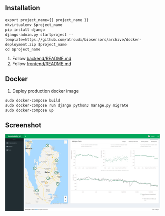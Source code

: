 ## Installation
```
export project_name={{ project_name }}
mkvirtualenv $project_name
pip install django
django-admin.py startproject --template=https://github.com/atroudi/biosensors/archive/docker-deployment.zip $project_name
cd $project_name
```
1. Follow [backend/README.md](backend/README.md)
1. Follow [frontend/README.md](frontend/README.md)

## Docker
1. Deploy production docker image
````
sudo docker-compose build
sudo docker-compose run django python3 manage.py migrate
sudo docker-compose up 
````

## Screenshot
![screenshot](screenshot.png)
